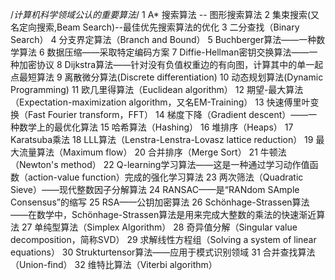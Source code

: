 /*计算机科学领域公认的重要算法*/
1 A* 搜索算法 -- 图形搜索算法
2 集束搜索(又名定向搜索,Beam Search)--最佳优先搜索算法的优化
3 二分查找（Binary Search） 
4 分支界定算法（Branch and Bound）
5 Buchberger算法——一种数学算法
6 数据压缩——采取特定编码方案
7 Diffie-Hellman密钥交换算法——一种加密协议
8 Dijkstra算法——针对没有负值权重边的有向图，计算其中的单一起点最短算法
9 离散微分算法(Discrete differentiation)
10 动态规划算法(Dynamic Programming)
11 欧几里得算法（Euclidean algorithm）
12 期望-最大算法（Expectation-maximization algorithm，又名EM-Training）
13 快速傅里叶变换（Fast Fourier transform，FFT）
14 梯度下降（Gradient descent）——一种数学上的最优化算法
15 哈希算法（Hashing）
16 堆排序（Heaps）
17 Karatsuba乘法
18 LLL算法（Lenstra-Lenstra-Lovasz lattice reduction）
19 最大流量算法（Maximum flow）
20 合并排序（Merge Sort）
21 牛顿法（Newton's method）
22 Q-learning学习算法——这是一种通过学习动作值函数（action-value function）完成的强化学习算法
23 两次筛法（Quadratic Sieve）——现代整数因子分解算法
24 RANSAC——是“RANdom SAmple Consensus”的缩写
25 RSA——公钥加密算法
26 Schönhage-Strassen算法——在数学中，Schönhage-Strassen算法是用来完成大整数的乘法的快速渐近算法
27 单纯型算法（Simplex Algorithm）
28 奇异值分解（Singular value decomposition，简称SVD）
29 求解线性方程组（Solving a system of linear equations）
30 Strukturtensor算法——应用于模式识别领域
31 合并查找算法（Union-find）
32 维特比算法（Viterbi algorithm）





